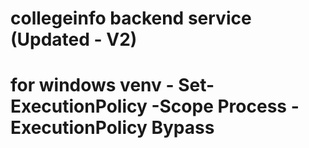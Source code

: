 # collegeinfo backend service (Updated - V2)
# for windows venv - Set-ExecutionPolicy -Scope Process -ExecutionPolicy Bypass